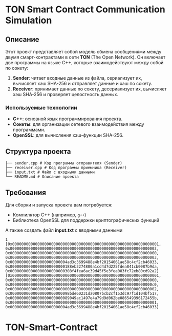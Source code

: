 # TON Smart Contract Communication Simulation

## Описание

Этот проект представляет собой модель обмена сообщениями между двумя смарт-контрактами в сети **TON** (The Open Network). Он включает две программы на языке C++, которые взаимодействуют между собой по сокету:

1. **Sender**: читает входные данные из файла, сериализует их, вычисляет хэш SHA-256 и отправляет данные и хэш по сокету.
2. **Receiver**: принимает данные по сокету, десериализует их, вычисляет хэш SHA-256 и проверяет целостность данных.

### Используемые технологии

- **C++**: основной язык программирования проекта.
- **Сокеты**: для организации сетевого взаимодействия между программами.
- **OpenSSL**: для вычисления хэш-функции SHA-256.

## Структура проекта
```
├── sender.cpp # Код программы отправителя (Sender) 
├── receiver.cpp # Код программы приемника (Receiver) 
├── input.txt # Файл с входными данными 
└── README.md # Описание проекта
```

## Требования

Для сборки и запуска проекта вам потребуется:

- Компилятор C++ (например, `g++`)
- Библиотека OpenSSL для поддержки криптографических функций


А также создать файл **input.txt** с вводными данными

```
1
[0x0000000000000000000000000000000000000000000000000000000000000001,
0x0000000000000000000000000000000000000000000000000000000000000003,
0x0000000000000000000000000000000000000000000000000000000000000060,
0x0000000000000000000000000000000000000000000000000000000000000003,
0x0000000000000000000000004ad3c3699488e4bf20154061ae58c4cf2cb46033,
0x000000000000000000000000188eb3274800a1cd4d7d225fdea841cb0087b9da,
0x000000000000000000000000308f4fea6ac39d45f5e3fea083fc72eb80cd92a2]
[0x0000000000000000000000000000000000000000000000000000000000000001,
0x0000000000000000000000000000000000000000000000000000000000000060,
0x00000000000000000000000000000000000000000000000000000000000000c0,
0x0000000000000000000000000000000000000000000000000000000000000002,
0x00000000000000000000000098bde60231da0807bcb2cf153dc97f1d104bf517,
0x00000000000000000000000089049ac1497e4a79d9d062be086549396172455b,
0x0000000000000000000000000000000000000000000000000000000000000001,
0x0000000000000000000000004ad3c3699488e4bf20154061ae58c4cf2cb46033]
```
# TON-Smart-Contract
